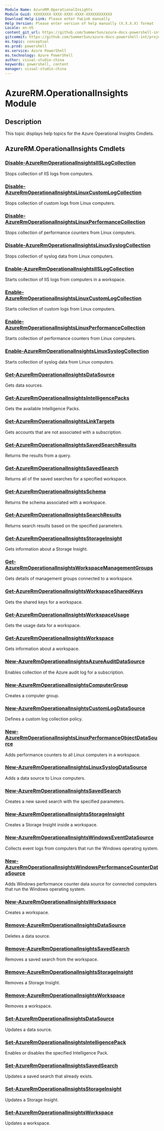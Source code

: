 ```yaml
---
Module Name: AzureRM.OperationalInsights
Module Guid: XXXXXXXX-XXXX-XXXX-XXXX-XXXXXXXXXXXX
Download Help Link: Please enter FwLink manually
Help Version: Please enter version of help manually (X.X.X.X) format
Locale: en-US
content_git_url: https://github.com/SummerSun/azure-docs-powershell-int/projects/azure-docs-powershell-int/azureps-cmdlets-docs/ResourceManager/AzureRM.OperationalInsights/v2.0/CmdletMDs/AzureRM.OperationalInsights.md
gitcommit: https://github.com/SummerSun/azure-docs-powershell-int/projects/azure-docs-powershell-int/azureps-cmdlets-docs/ResourceManager/AzureRM.OperationalInsights/v2.0/CmdletMDs/AzureRM.OperationalInsights.md
ms.topic: conceptual
ms.prod: powershell
ms.service: Azure PowerShell
ms.technology: Azure PowerShell
author: visual-studio-china
keywords: powershell, content
manager: visual-studio-china
---
```


# AzureRM.OperationalInsights Module
## Description
This topic displays help topics for the Azure Operational Insights Cmdlets.

## AzureRM.OperationalInsights Cmdlets
### [Disable-AzureRmOperationalInsightsIISLogCollection](Disable-AzureRmOperationalInsightsIISLogCollection.md)
Stops collection of IIS logs from computers.


### [Disable-AzureRmOperationalInsightsLinuxCustomLogCollection](Disable-AzureRmOperationalInsightsLinuxCustomLogCollection.md)
Stops collection of custom logs from Linux computers.


### [Disable-AzureRmOperationalInsightsLinuxPerformanceCollection](Disable-AzureRmOperationalInsightsLinuxPerformanceCollection.md)
Stops collection of performance counters from Linux computers.


### [Disable-AzureRmOperationalInsightsLinuxSyslogCollection](Disable-AzureRmOperationalInsightsLinuxSyslogCollection.md)
Stops collection of syslog data from Linux computers.


### [Enable-AzureRmOperationalInsightsIISLogCollection](Enable-AzureRmOperationalInsightsIISLogCollection.md)
Starts collection of IIS logs from computers in a workspace.


### [Enable-AzureRmOperationalInsightsLinuxCustomLogCollection](Enable-AzureRmOperationalInsightsLinuxCustomLogCollection.md)
Starts collection of custom logs from Linux computers.


### [Enable-AzureRmOperationalInsightsLinuxPerformanceCollection](Enable-AzureRmOperationalInsightsLinuxPerformanceCollection.md)
Starts collection of performance counters from Linux computers.


### [Enable-AzureRmOperationalInsightsLinuxSyslogCollection](Enable-AzureRmOperationalInsightsLinuxSyslogCollection.md)
Starts collection of syslog data from Linux computers.


### [Get-AzureRmOperationalInsightsDataSource](Get-AzureRmOperationalInsightsDataSource.md)
Gets data sources.


### [Get-AzureRmOperationalInsightsIntelligencePacks](Get-AzureRmOperationalInsightsIntelligencePacks.md)
Gets the available Intelligence Packs.


### [Get-AzureRmOperationalInsightsLinkTargets](Get-AzureRmOperationalInsightsLinkTargets.md)
Gets accounts that are not associated with a subscription.


### [Get-AzureRmOperationalInsightsSavedSearchResults](Get-AzureRmOperationalInsightsSavedSearchResults.md)
Returns the results from a query.


### [Get-AzureRmOperationalInsightsSavedSearch](Get-AzureRmOperationalInsightsSavedSearch.md)
Returns all of the saved searches for a specified workspace.


### [Get-AzureRmOperationalInsightsSchema](Get-AzureRmOperationalInsightsSchema.md)
Returns the schema associated with a workspace.


### [Get-AzureRmOperationalInsightsSearchResults](Get-AzureRmOperationalInsightsSearchResults.md)
Returns search results based on the specified parameters.


### [Get-AzureRmOperationalInsightsStorageInsight](Get-AzureRmOperationalInsightsStorageInsight.md)
Gets information about a Storage Insight.


### [Get-AzureRmOperationalInsightsWorkspaceManagementGroups](Get-AzureRmOperationalInsightsWorkspaceManagementGroups.md)
Gets details of management groups connected to a workspace.


### [Get-AzureRmOperationalInsightsWorkspaceSharedKeys](Get-AzureRmOperationalInsightsWorkspaceSharedKeys.md)
Gets the shared keys for a workspace.


### [Get-AzureRmOperationalInsightsWorkspaceUsage](Get-AzureRmOperationalInsightsWorkspaceUsage.md)
Gets the usage data for a workspace.


### [Get-AzureRmOperationalInsightsWorkspace](Get-AzureRmOperationalInsightsWorkspace.md)
Gets information about a workspace.


### [New-AzureRmOperationalInsightsAzureAuditDataSource](New-AzureRmOperationalInsightsAzureAuditDataSource.md)
Enables collection of the Azure audit log for a subscription.


### [New-AzureRmOperationalInsightsComputerGroup](New-AzureRmOperationalInsightsComputerGroup.md)
Creates a computer group.


### [New-AzureRmOperationalInsightsCustomLogDataSource](New-AzureRmOperationalInsightsCustomLogDataSource.md)
Defines a custom log collection policy.


### [New-AzureRmOperationalInsightsLinuxPerformanceObjectDataSource](New-AzureRmOperationalInsightsLinuxPerformanceObjectDataSource.md)
Adds performance counters to all Linux computers in a workspace.


### [New-AzureRmOperationalInsightsLinuxSyslogDataSource](New-AzureRmOperationalInsightsLinuxSyslogDataSource.md)
Adds a data source to Linux computers.


### [New-AzureRmOperationalInsightsSavedSearch](New-AzureRmOperationalInsightsSavedSearch.md)
Creates a new saved search with the specified parameters.


### [New-AzureRmOperationalInsightsStorageInsight](New-AzureRmOperationalInsightsStorageInsight.md)
Creates a Storage Insight inside a workspace.


### [New-AzureRmOperationalInsightsWindowsEventDataSource](New-AzureRmOperationalInsightsWindowsEventDataSource.md)
Collects event logs from computers that run the Windows operating system.


### [New-AzureRmOperationalInsightsWindowsPerformanceCounterDataSource](New-AzureRmOperationalInsightsWindowsPerformanceCounterDataSource.md)
Adds Windows performance counter data source for connected computers that run the Windows operating system.


### [New-AzureRmOperationalInsightsWorkspace](New-AzureRmOperationalInsightsWorkspace.md)
Creates a workspace.


### [Remove-AzureRmOperationalInsightsDataSource](Remove-AzureRmOperationalInsightsDataSource.md)
Deletes a data source.


### [Remove-AzureRmOperationalInsightsSavedSearch](Remove-AzureRmOperationalInsightsSavedSearch.md)
Removes a saved search from the workspace.


### [Remove-AzureRmOperationalInsightsStorageInsight](Remove-AzureRmOperationalInsightsStorageInsight.md)
Removes a Storage Insight.


### [Remove-AzureRmOperationalInsightsWorkspace](Remove-AzureRmOperationalInsightsWorkspace.md)
Removes a workspace.


### [Set-AzureRmOperationalInsightsDataSource](Set-AzureRmOperationalInsightsDataSource.md)
Updates a data source.


### [Set-AzureRmOperationalInsightsIntelligencePack](Set-AzureRmOperationalInsightsIntelligencePack.md)
Enables or disables the specified Intelligence Pack.


### [Set-AzureRmOperationalInsightsSavedSearch](Set-AzureRmOperationalInsightsSavedSearch.md)
Updates a saved search that already exists.


### [Set-AzureRmOperationalInsightsStorageInsight](Set-AzureRmOperationalInsightsStorageInsight.md)
Updates a Storage Insight.


### [Set-AzureRmOperationalInsightsWorkspace](Set-AzureRmOperationalInsightsWorkspace.md)
Updates a workspace.



